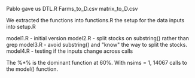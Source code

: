 Pablo gave us
  DTL.R
  Farms_to_D.csv
  matrix_to_D.csv

We extracted 
  the functions into functions.R
  the setup for the data inputs into setup.R


model1.R - initial version
model2.R - split stocks on substring() rather than grep
model3.R - avoid substring() and "know" the way to split the stocks.
model4.R - testing if the inputs change across calls


The %*% is the dominant function at 60%.
With nsims = 1, 14067 calls to the model() function.

